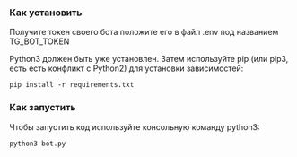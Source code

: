 ### Как установить
Получите токен своего бота положите его в файл .env под названием TG_BOT_TOKEN

Python3 должен быть уже установлен. Затем используйте pip (или pip3, есть есть конфликт с Python2) для установки зависимостей:
```
pip install -r requirements.txt
```

### Как запустить
Чтобы запустить код используйте консольную команду python3:
```
python3 bot.py
```